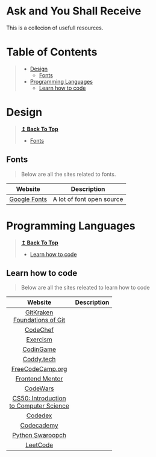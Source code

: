 # Ask and You Shall Receive


This is a collecion of usefull resources.


# Table of Contents
> - [Design](#design)
>   - [Fonts](#fonts)
> - [Programming Languages](#programming-languages)
>   - [Learn how to code](#learn-how-to-code)


# Design
> **[↥ Back To Top](#table-of-contents)**
> - [Fonts](#fonts)


## Fonts

> Below are all the sites related to fonts.

| Website | Description |
|:-------:|:-----------:|
| [Google Fonts](https://fonts.google.com/) | A lot of font open source |


# Programming Languages
> **[↥ Back To Top](#table-of-contents)**
> - [Learn how to code](#learn-how-to-code)


## Learn how to code

> Below are all the sites releated to learn how to code

| Website | Description |
|:-------:|:-----------:|
| [GitKraken<br>Foundations of Git](https://learn.gitkraken.com/courses/git-foundations) |             |
| [CodeChef](https://www.codechef.com/) |             |
| [Exercism](https://exercism.org/) |             |
| [CodinGame](https://www.codingame.com/start/) |             |
| [Coddy.tech](https://coddy.tech/) |             |
| [FreeCodeCamp.org](https://www.freecodecamp.org/) |             |
| [Frontend Mentor](https://www.frontendmentor.io/pro) |             |
| [CodeWars](https://www.codewars.com/) |             |
| [CS50: Introduction<br>to Computer Science](https://pll.harvard.edu/course/cs50-introduction-computer-science) |             |
| [Codedex](https://www.codedex.io/) |             |
| [Codecademy](https://www.codecademy.com/) |             |
| [Python Swaroopch](https://python.swaroopch.com/) |             |
| [LeetCode](https://leetcode.com/) |             |
